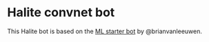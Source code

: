 # Halite convnet bot

This Halite bot is based on the [ML starter bot](https://github.com/brianvanleeuwen/Halite-ML-starter-bot) by @brianvanleeuwen.

